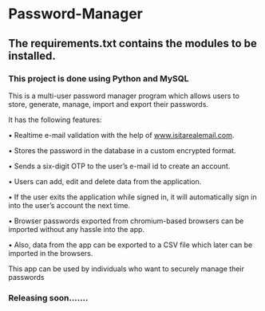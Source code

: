# Password-Manager

## The requirements.txt contains the modules to be installed.

### This project is done using Python and MySQL

This is a multi-user password manager program which allows users to store, generate, manage, import and export their passwords.

It has the following features:

•	Realtime e-mail validation with the help of www.isitarealemail.com.

•	Stores the password in the database in a custom encrypted format.

•	Sends a six-digit OTP to the user’s e-mail id to create an account.

•	Users can add, edit and delete data from the application.

•	If the user exits the application while signed in, it will automatically sign in into the user’s account the next time.

•	Browser passwords exported from chromium-based browsers can be imported without any hassle into the app.

•	Also, data from the app can be exported to a CSV file which later can be imported in the browsers.

This app can be used by individuals who want to securely manage their passwords


### Releasing soon.......
